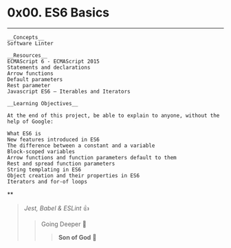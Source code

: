 # 0x00. ES6 Basics
***

    __Concepts__
    Software Linter

    __Resources__
    ECMAScript 6 - ECMAScript 2015
    Statements and declarations
    Arrow functions
    Default parameters
    Rest parameter
    Javascript ES6 — Iterables and Iterators

    __Learning Objectives__

    At the end of this project, be able to explain to anyone, without the help of Google:

    What ES6 is
    New features introduced in ES6
    The difference between a constant and a variable
    Block-scoped variables
    Arrow functions and function parameters default to them
    Rest and spread function parameters
    String templating in ES6
    Object creation and their properties in ES6
    Iterators and for-of loops

**
> _Jest, Babel & ESLint_ :+1:
>> Going Deeper :muscle:
>>> __Son of God__ :clap:
